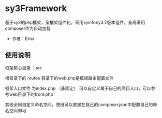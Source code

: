 # sy3Framework

基于sy3的php框架，全框架组件化，采用symfony3.2版本组件，全局采用composer作为自动加载

- 作者：Elinx

## 使用说明

框架核心目录 ：src

根目录下的 routes 目录下的web.php是框架路由配置文件

框架入口文件 为index.php （非固定）
可以自定义属于自己的项目入口，可以参考web目录下的front.php

其他全用自定义命名空间，使用可以直接在自己的composer.json中配置自己的命名空间即可

